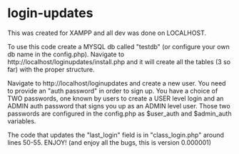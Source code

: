 # login-updates
This was created for XAMPP and all dev was done on LOCALHOST.

To use this code create a MYSQL db called "testdb" (or configure your own db name in the config.php).
Navigate to http://localhost/loginupdates/install.php and it will create all the tables (3 so far) with the proper structure.

Navigate to http://localhost/loginupdates and create a new user. You need to provide an "auth password" in order to sign up. 
You have a choice of TWO passwords, one known by users to create a USER level login and an ADMIN auth password that signs you up as an ADMIN level user.
Those two passwords are configured in the config.php as $user_auth and $admin_auth variables.

The code that updates the "last_login" field is in "class_login.php" around lines 50-55.
ENJOY!
(and enjoy all the bugs, this is version 0.000001)
